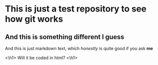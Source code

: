 

# This is just a test repository to see how git works
## And this is something different I guess

And this is just markdown text, which *honestly* is quite good if you ask **me**


<\h1> Will it be coded in html? <\h1>
